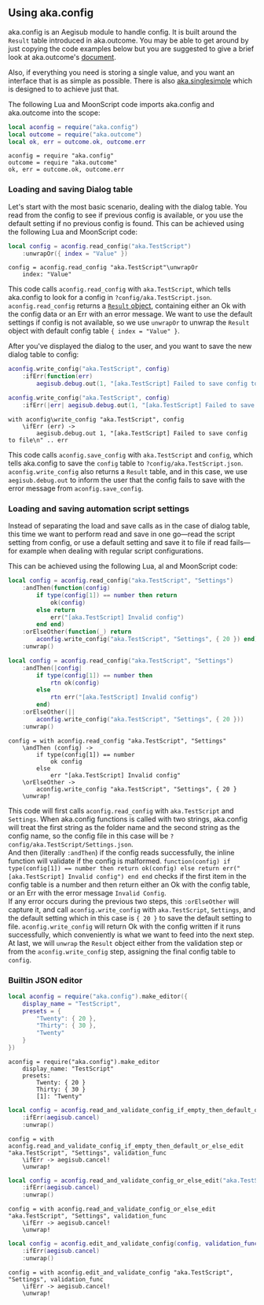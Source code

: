 ## Using aka.config

aka.config is an Aegisub module to handle config. It is built around the `Result` table introduced in aka.outcome. You may be able to get around by just copying the code examples below but you are suggested to give a brief look at aka.outcome's [document](Using%20aka.outcome.md).  

Also, if everything you need is storing a single value, and you want an interface that is as simple as possible. There is also [aka.singlesimple](Using%20aka.singlesimple.md) which is designed to to achieve just that.  

The following Lua and MoonScript code imports aka.config and aka.outcome into the scope:  
```lua
local aconfig = require("aka.config")
local outcome = require("aka.outcome")
local ok, err = outcome.ok, outcome.err
```
```moon
aconfig = require "aka.config"
outcome = require "aka.outcome"
ok, err = outcome.ok, outcome.err
```

### Loading and saving Dialog table

Let's start with the most basic scenario, dealing with the dialog table. You read from the config to see if previous config is available, or you use the default setting if no previous config is found. This can be achieved using the following Lua and MoonScript code:    
```lua
local config = aconfig.read_config("aka.TestScript")
    :unwrapOr({ index = "Value" })
```
```moon
config = aconfig.read_config "aka.TestScript"\unwrapOr
    index: "Value"
```
This code calls `aconfig.read_config` with `aka.TestScript`, which tells aka.config to look for a config in `?config/aka.TestScript.json`. `aconfig.read_config` returns a [`Result` object](Understanding%20aka.outcome), containing either an Ok with the config data or an Err with an error message. We want to use the default settings if config is not available, so we use `unwrapOr` to unwrap the `Result` object with default config table `{ index = "Value" }`.  

After you've displayed the dialog to the user, and you want to save the new dialog table to config:  
```lua
aconfig.write_config("aka.TestScript", config)
    :ifErr(function(err)
        aegisub.debug.out(1, "[aka.TestScript] Failed to save config to file\n" .. err) end)
```
```lua
aconfig.write_config("aka.TestScript", config)
    :ifErr(|err| aegisub.debug.out(1, "[aka.TestScript] Failed to save config to file\n" .. err))
```
```moon
with aconfig\write_config "aka.TestScript", config
    \ifErr (err) ->
        aegisub.debug.out 1, "[aka.TestScript] Failed to save config to file\n" .. err
```
This code calls `aconfig.save_config` with `aka.TestScript` and `config`, which tells aka.config to save the `config` table to `?config/aka.TestScript.json`. `aconfig.write_config` also returns a `Result` table, and in this case, we use `aegisub.debug.out` to inform the user that the config fails to save with the error message from `aconfig.save_config`.  

### Loading and saving automation script settings

Instead of separating the load and save calls as in the case of dialog table, this time we want to perform read and save in one go—read the script setting from config, or use a default setting and save it to file if read fails—for example when dealing with regular script configurations.  

This can be achieved using the following Lua, al and MoonScript code:  
```lua
local config = aconfig.read_config("aka.TestScript", "Settings")
    :andThen(function(config)
        if type(config[1]) == number then return
            ok(config)
        else return
            err("[aka.TestScript] Invalid config")
        end end)
    :orElseOther(function(_) return
        aconfig.write_config("aka.TestScript", "Settings", { 20 }) end)
    :unwrap()
```
```lua
local config = aconfig.read_config("aka.TestScript", "Settings")
    :andThen(|config|
        if type(config[1]) == number then
            rtn ok(config)
        else
            rtn err("[aka.TestScript] Invalid config")
        end)
    :orElseOther(||
        aconfig.write_config("aka.TestScript", "Settings", { 20 }))
    :unwrap()
```
```moon
config = with aconfig.read_config "aka.TestScript", "Settings"
    \andThen (config) ->
        if type(config[1]) == number
            ok config
        else
            err "[aka.TestScript] Invalid config"
    \orElseOther ->
        aconfig.write_config "aka.TestScript", "Settings", { 20 }
    \unwrap!
```
This code will first calls `aconfig.read_config` with `aka.TestScript` and `Settings`. When aka.config functions is called with two strings, aka.config will treat the first string as the folder name and the second string as the config name, so the config file in this case will be `?config/aka.TestScript/Settings.json`.  
And then (literally `:andThen`) if the config reads successfully, the inline function will validate if the config is malformed. `function(config) if type(config[1]) == number then return ok(config) else return err("[aka.TestScript] Invalid config") end end` checks if the first item in the config table is a number and then return either an Ok with the config table, or an Err with the error message `Invalid Config`.  
If any error occurs during the previous two steps, this `:orElseOther` will capture it, and call `aconfig.write_config` with `aka.TestScript`, `Settings`, and the default setting which in this case is `{ 20 }` to save the default setting to file. `aconfig.write_config` will return Ok with the config written if it runs successfully, which conveniently is what we want to feed into the next step.  
At last, we will `unwrap` the `Result` object either from the validation step or from the `aconfig.write_config` step, assigning the final config table to `config`.  

### Builtin JSON editor

```lua
local aconfig = require("aka.config").make_editor({
    display_name = "TestScript",
    presets = {
        "Twenty": { 20 },
        "Thirty": { 30 },
        "Twenty"
    }
})
```
```moon
aconfig = require("aka.config").make_editor
    display_name: "TestScript"
    presets:
        Twenty: { 20 }
        Thirty: { 30 }
        [1]: "Twenty"
```

```lua
local config = aconfig.read_and_validate_config_if_empty_then_default_or_else_edit("aka.TestScript", "Settings", validation_func)
    :ifErr(aegisub.cancel)
    :unwrap()
```
```moon
config = with aconfig.read_and_validate_config_if_empty_then_default_or_else_edit "aka.TestScript", "Settings", validation_func
    \ifErr -> aegisub.cancel!
    \unwrap!
```

```lua
local config = aconfig.read_and_validate_config_or_else_edit("aka.TestScript", "Settings", validation_func)
    :ifErr(aegisub.cancel)
    :unwrap()
```
```moon
config = with aconfig.read_and_validate_config_or_else_edit "aka.TestScript", "Settings", validation_func
    \ifErr -> aegisub.cancel!
    \unwrap!
```

```lua
local config = aconfig.edit_and_validate_config(config, validation_func)
    :ifErr(aegisub.cancel)
    :unwrap()
```
```moon
config = with aconfig.edit_and_validate_config "aka.TestScript", "Settings", validation_func
    \ifErr -> aegisub.cancel!
    \unwrap!
```
